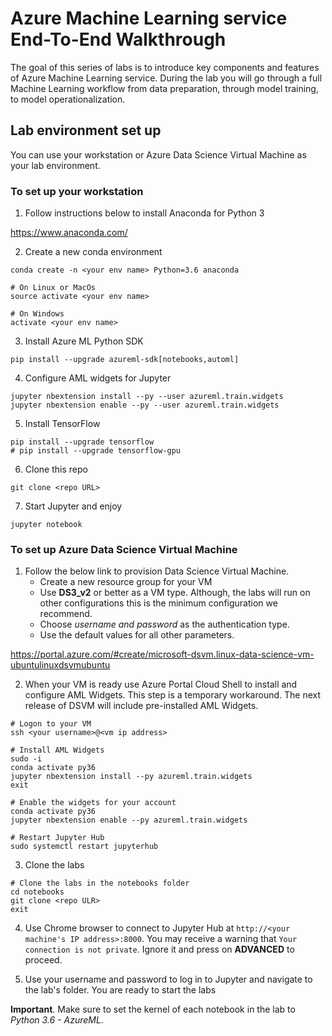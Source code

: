# Azure Machine Learning service End-To-End Walkthrough

The goal of this series of labs is to introduce key components and features of Azure Machine Learning service. During the lab
you will go through a full Machine Learning workflow from data preparation, through model training, to model operationalization.


## Lab environment set up


You can use your workstation or Azure Data Science Virtual Machine as your lab environment.

### To set up your workstation

1. Follow instructions below to install Anaconda for Python 3

https://www.anaconda.com/

2. Create a new conda environment

```
conda create -n <your env name> Python=3.6 anaconda

# On Linux or MacOs
source activate <your env name>

# On Windows 
activate <your env name>
```

3. Install Azure ML Python SDK
```
pip install --upgrade azureml-sdk[notebooks,automl]
```

4. Configure AML widgets for Jupyter
```
jupyter nbextension install --py --user azureml.train.widgets
jupyter nbextension enable --py --user azureml.train.widgets
```

5. Install TensorFlow
```
pip install --upgrade tensorflow
# pip install --upgrade tensorflow-gpu
```

6. Clone this repo
```
git clone <repo URL>
```

7. Start Jupyter and enjoy
```
jupyter notebook
```




### To set up Azure Data Science Virtual Machine

1. Follow the below link to provision Data Science Virtual Machine. 
   - Create a new resource group for your VM
   - Use **DS3_v2** or better as a VM type. Although, the labs will run on other configurations this is the minimum configuration we recommend. 
   - Choose *username and password* as the authentication type. 
   - Use the default values for all other parameters.

 https://portal.azure.com/#create/microsoft-dsvm.linux-data-science-vm-ubuntulinuxdsvmubuntu

2. When your VM is ready use Azure Portal Cloud Shell to install and configure AML Widgets. This step is a temporary workaround.
The next release of DSVM will include pre-installed AML Widgets.

```
# Logon to your VM
ssh <your username>@<vm ip address>

# Install AML Widgets
sudo -i
conda activate py36 
jupyter nbextension install --py azureml.train.widgets
exit

# Enable the widgets for your account
conda activate py36
jupyter nbextension enable --py azureml.train.widgets

# Restart Jupyter Hub
sudo systemctl restart jupyterhub
```

3. Clone the labs
```
# Clone the labs in the notebooks folder
cd notebooks
git clone <repo ULR>
exit
```

4. Use Chrome browser to connect to Jupyter Hub at `http://<your machine's IP address>:8000`. 
You may receive a warning that `Your connection is not private`. Ignore it and press on **ADVANCED** to proceed.

5. Use your username and password to log in to Jupyter and navigate to the lab's folder. You are ready to start the labs


**Important**. Make sure to set the kernel of each notebook in the lab to *Python 3.6 - AzureML*.







